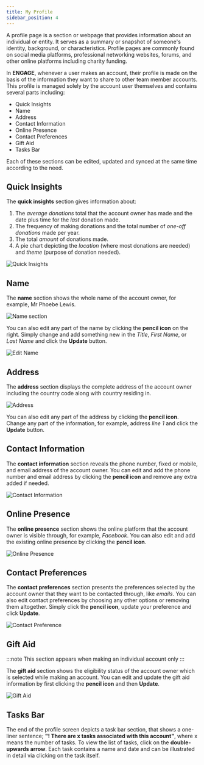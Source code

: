 ```yaml
---
title: My Profile
sidebar_position: 4
---
```


A profile page is a section or webpage that provides information about an individual or entity. It serves as a summary or snapshot of someone's identity, background, or characteristics. Profile pages are commonly found on social media platforms, professional networking websites, forums, and other online platforms including charity funding.

In **ENGAGE**, whenever a user makes an account, their profile is made on the basis of the information they want to share to other team member accounts. This profile is managed solely by the account user themselves and contains several parts including:

- Quick Insights
- Name
- Address
- Contact Information
- Online Presence
- Contact Preferences
- Gift Aid
- Tasks Bar

Each of these sections can be edited, updated and synced at the same time according to the need.  

## Quick Insights

The **quick insights** section gives information about:

1. The *average donations* total that the account owner has made and the date plus time for the *last* donation made. 
2. The frequency of making donations and the total number of *one-off donations* made per year.
3. The total *amount* of donations made.
4. A pie chart depicting the *location* (where most donations are needed) and *theme* (purpose of donation needed). 

![Quick Insights](./quick-insights.png)

## Name

The **name** section shows the whole name of the account owner, for example, Mr Phoebe Lewis.

![Name section](./name-section.png)

You can also edit any part of the name by clicking the **pencil icon** on the right. Simply change and add something new in the *Title*, *First Name*, or *Last Name* and click the **Update** button.  

![Edit Name](./edit-name.png)

## Address

The **address** section displays the complete address of the account owner including the country code along with country residing in.

![Address](./address-detail.png)

You can also edit any part of the address by clicking the **pencil icon**. Change any part of the information, for example, address *line 1* and click the **Update** button.

## Contact Information

The **contact information** section reveals the phone number, fixed or mobile, and email address of the account owner. You can edit and add the phone number and email address by clicking the **pencil icon** and remove any extra added if needed.  

![Contact Information](./contact-information.png)

## Online Presence

The **online presence** section shows the online platform that the account owner is visible through, for example, *Facebook*. You can also edit and add the existing online presence by clicking the **pencil icon**.

![Online Presence](./online-presence.png)

## Contact Preferences

The **contact preferences** section presents the preferences selected by the account owner that they want to be contacted through, like *emails*. You can also edit contact preferences by choosing any other options or removing them altogether. Simply click the **pencil icon**, update your preference and click **Update**.

![Contact Preference](./contact-preference.png)

## Gift Aid

:::note
This section appears when making an individual account only
:::

The **gift aid** section shows the eligibility status of the account owner which is selected while making an account. You can edit and update the gift aid information by first clicking the **pencil icon** and then **Update**.

![Gift Aid](./gift-aid.png)

## Tasks Bar

The end of the profile screen depicts a task bar section, that shows a one-liner sentence; **"! There are x tasks associated with this account"**, where x means the number of tasks. To view the list of tasks, click on the **double-upwards arrow**. Each task contains a name and date and can be illustrated in detail via clicking on the task itself.

